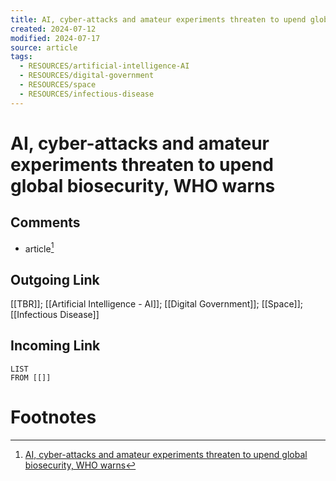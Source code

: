 ```yaml
---
title: AI, cyber-attacks and amateur experiments threaten to upend global biosecurity, WHO warns
created: 2024-07-12
modified: 2024-07-17
source: article
tags:
  - RESOURCES/artificial-intelligence-AI
  - RESOURCES/digital-government
  - RESOURCES/space
  - RESOURCES/infectious-disease
---
```

# AI, cyber-attacks and amateur experiments threaten to upend global biosecurity, WHO warns
## Comments
- article[^1]
## Outgoing Link
[[TBR]]; [[Artificial Intelligence - AI]]; [[Digital Government]]; [[Space]]; [[Infectious Disease]]
## Incoming Link
```dataview
LIST
FROM [[]]
```
# Footnotes

[^1]: [AI, cyber-attacks and amateur experiments threaten to upend global biosecurity, WHO warns](https://www.telegraph.co.uk/global-health/terror-and-security/ai-cyber-attacks-and-amateur-experiments-threaten-to-upend/)

